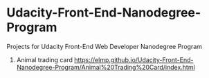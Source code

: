 # Udacity-Front-End-Nanodegree-Program
Projects for Udacity Front-End Web Developer Nanodegree Program

1. Animal trading card https://elmp.github.io/Udacity-Front-End-Nanodegree-Program/Animal%20Trading%20Card/index.html
